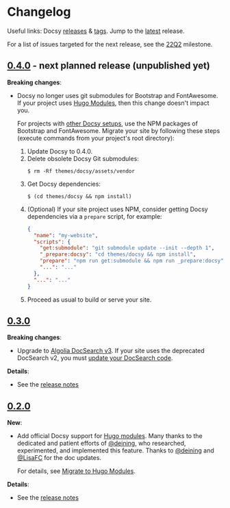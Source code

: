 # Changelog

Useful links: Docsy [releases][] & [tags][]. Jump to the [latest][] release.

For a list of issues targeted for the next release, see the [22Q2][] milestone.

## [0.4.0][] - next planned release (unpublished yet)

**Breaking changes**:

- Docsy no longer uses git submodules for Bootstrap and FontAwesome. If your
  project uses [Hugo Modules][], then this change doesn't impact you.

  For projects with [other Docsy setups][], use the NPM packages of Bootstrap
  and FontAwesome. Migrate your site by following these steps (execute commands
  from your project's root directory):

   1. Update Docsy to 0.4.0.
   2. Delete obsolete Docsy Git submodules:
      ```console
      $ rm -Rf themes/docsy/assets/vendor
      ```
   3. Get Docsy dependencies:
      ```console
      $ (cd themes/docsy && npm install)
      ```
   4. (Optional) If your site project uses NPM, consider getting Docsy
      dependencies via a `prepare` script, for example:
      ```json
      {
        "name": "my-website",
        "scripts": {
          "get:submodule": "git submodule update --init --depth 1",
          "_prepare:docsy": "cd themes/docsy && npm install",
          "prepare": "npm run get:submodule && npm run _prepare:docsy",
          "...": "..."
        },
        "...": "..."
      }
      ```
   5. Proceed as usual to build or serve your site.

[Hugo Modules]: https://www.docsy.dev/docs/get-started/docsy-as-module/
[other Docsy setups]: https://www.docsy.dev/docs/get-started/other-options/

## [0.3.0][]

**Breaking changes**:

- Upgrade to [Algolia DocSearch
  v3](https://docsearch.algolia.com/docs/DocSearch-v3). If your site uses the
  deprecated DocSearch v2, you must [update your DocSearch
  code](https://docsearch.algolia.com/docs/migrating-from-v2).

**Details**:

- See the [release notes][0.3.0]

## [0.2.0][]

**New**:

- Add official Docsy support for [Hugo modules][]. Many thanks to the dedicated and
  patient efforts of [@deining][], who researched, experimented, and implemented
  this feature. Thanks to [@deining][] and [@LisaFC][] for the doc updates.

  For details, see [Migrate to Hugo Modules](https://www.docsy.dev/docs/updating/convert-site-to-module/).

**Details**:

- See the [release notes][0.2.0]

[@deining]: https://github.com/deining
[@lisafc]: https://github.com/LisaFC
[0.2.0]: https://github.com/google/docsy/releases/v0.2.0
[0.3.0]: https://github.com/google/docsy/releases/v0.3.0
[0.4.0]: https://github.com/google/docsy/releases/v0.4.0
[22q2]: https://github.com/google/docsy/milestone/3
[hugo modules]: https://gohugo.io/hugo-modules/
[latest]: https://github.com/google/docsy/releases/latest
[releases]: https://github.com/google/docsy/releases
[tags]: https://github.com/google/docsy/tags
